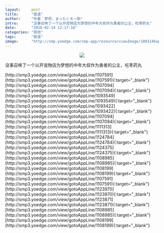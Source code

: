 ```yaml
---
layout:     post
title:      "兽道"
author:     "作者：梦呗，まったくモー助"
intro:      "没事召唤了一个以开宠物店为梦想的中年大叔作为勇者的公主，吃枣药丸"
date:       "2018-02-14 12:17:18"
categories: "其他"
tags:       "兽道"
image:      "http://smp.yoedge.com/smp-app/resource/viewImage/1003146appline.png"
---
```

<div style="text-align: center">
<p><img src="http://smp.yoedge.com/smp-app/resource/viewImage/1003146appline.png"/></p>
</div>
<p class="post-meta">
<span>没事召唤了一个以开宠物店为梦想的中年大叔作为勇者的公主，吃枣药丸</span>
</p>
[http://smp3.yoedge.com/view/gotoAppLine/1107591](http://smp3.yoedge.com/view/gotoAppLine/1107591){:target="_blank"}
[http://smp3.yoedge.com/view/gotoAppLine/1107094](http://smp3.yoedge.com/view/gotoAppLine/1107094){:target="_blank"}
[http://smp3.yoedge.com/view/gotoAppLine/1093549](http://smp3.yoedge.com/view/gotoAppLine/1093549){:target="_blank"}
[http://smp3.yoedge.com/view/gotoAppLine/1093422](http://smp3.yoedge.com/view/gotoAppLine/1093422){:target="_blank"}
[http://smp3.yoedge.com/view/gotoAppLine/1107094](http://smp3.yoedge.com/view/gotoAppLine/1107094){:target="_blank"}
[http://smp3.yoedge.com/view/gotoAppLine/1111313](http://smp3.yoedge.com/view/gotoAppLine/1111313){:target="_blank"}
[http://smp3.yoedge.com/view/gotoAppLine/1124784](http://smp3.yoedge.com/view/gotoAppLine/1124784){:target="_blank"}
[http://smp3.yoedge.com/view/gotoAppLine/1124375](http://smp3.yoedge.com/view/gotoAppLine/1124375){:target="_blank"}
[http://smp3.yoedge.com/view/gotoAppLine/1108985](http://smp3.yoedge.com/view/gotoAppLine/1108985){:target="_blank"}
[http://smp3.yoedge.com/view/gotoAppLine/1108199](http://smp3.yoedge.com/view/gotoAppLine/1108199){:target="_blank"}
[http://smp3.yoedge.com/view/gotoAppLine/1107591](http://smp3.yoedge.com/view/gotoAppLine/1107591){:target="_blank"}
[http://smp3.yoedge.com/view/gotoAppLine/1123970](http://smp3.yoedge.com/view/gotoAppLine/1123970){:target="_blank"}
[http://smp3.yoedge.com/view/gotoAppLine/1123871](http://smp3.yoedge.com/view/gotoAppLine/1123871){:target="_blank"}
[http://smp3.yoedge.com/view/gotoAppLine/1108985](http://smp3.yoedge.com/view/gotoAppLine/1108985){:target="_blank"}
[http://smp3.yoedge.com/view/gotoAppLine/1108199](http://smp3.yoedge.com/view/gotoAppLine/1108199){:target="_blank"}


